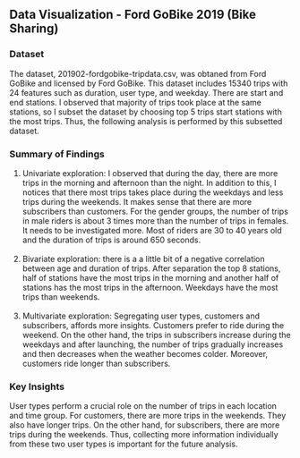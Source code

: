 ## Data Visualization - Ford GoBike 2019 (Bike Sharing)

### Dataset



The dataset, 201902-fordgobike-tripdata.csv, was obtaned from Ford GoBike and licensed by Ford GoBike. This dataset includes 15340 trips with 24 features such as duration, user type, and weekday. There are start and end stations. I observed that majority of trips took place at the same stations, so I subset the dataset by choosing top 5 trips start stations with the most trips. Thus, the following analysis is performed by this subsetted dataset.



### Summary of Findings

1. Univariate exploration: I observed that during the day, there are more trips in the morning and afternoon than the night. In addition to this, I notices that there most trips takes place during the weekdays and less trips during the weekends. It makes sense that there are more subscribers than customers. For the gender groups, the number of trips in male riders is about 3 times more than the number of trips in females. It needs to be investigated more. Most of riders are 30 to 40 years old and the duration of trips is around 650 seconds.
<br></br>
2. Bivariate exploration: there is a a little bit of a negative correlation between age and duration of trips. After separation the top 8 stations, half of stations have the most trips in the morning and another half of stations has the most trips in the afternoon. Weekdays have the most trips than weekends.
<br></br>
3. Multivariate exploration: Segregating user types, customers and subscribers, affords more insights. Customers prefer to ride during the weekend. On the other hand, the trips in subscribers increase during the weekdays and after launching, the number of trips gradually increases and then decreases when the weather becomes colder. Moreover, customers ride longer than subscribers.

### Key Insights

User types perform a crucial role on the number of trips in each location and time group. For customers, there are more trips in the weekends. They also have longer trips. On the other hand, for subscribers, there are more trips during the weekends. Thus, collecting more information individually from these two user types is important for the future analysis.


```python

```
